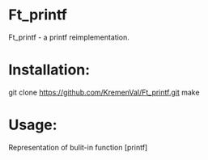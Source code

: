 # Ft_printf
Ft_printf - a printf reimplementation.

# Installation:

git clone https://github.com/KremenVal/Ft_printf.git
make

# Usage:

Representation of bulit-in function [printf]
